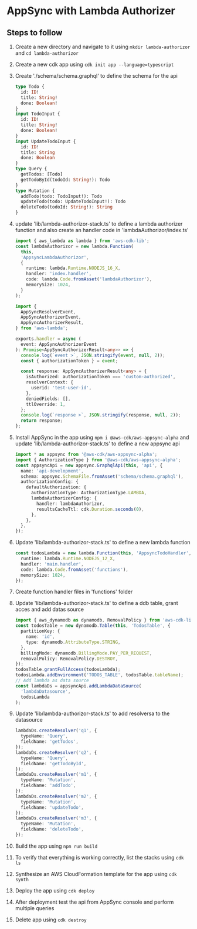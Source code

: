 # AppSync with Lambda Authorizer

## Steps to follow

1. Create a new directory and navigate to it using `mkdir lambda-authorizor` and `cd lambda-authorizor`
2. Create a new cdk app using `cdk init app --language=typescript`

3. Create './schema/schema.graphql' to define the schema for the api

   ```graphql
   type Todo {
     id: ID!
     title: String!
     done: Boolean!
   }
   input TodoInput {
     id: ID!
     title: String!
     done: Boolean!
   }
   input UpdateTodoInput {
     id: ID!
     title: String
     done: Boolean
   }
   type Query {
     getTodos: [Todo]
     getTodoById(todoId: String!): Todo
   }
   type Mutation {
     addTodo(todo: TodoInput!): Todo
     updateTodo(todo: UpdateTodoInput!): Todo
     deleteTodo(todoId: String!): String
   }
   ```

4. update 'lib/lambda-authorizor-stack.ts' to define a lambda authorizer function and also create an handler code in 'lambdaAuthorizor/index.ts'

   ```ts
   import { aws_lambda as lambda } from 'aws-cdk-lib';
   const lambdaAuthorizor = new lambda.Function(
     this,
     'AppsyncLambdaAuthorizor',
     {
       runtime: lambda.Runtime.NODEJS_16_X,
       handler: 'index.handler',
       code: lambda.Code.fromAsset('lambdaAuthorizor'),
       memorySize: 1024,
     }
   );
   ```

   ```ts
   import {
     AppSyncResolverEvent,
     AppSyncAuthorizerEvent,
     AppSyncAuthorizerResult,
   } from 'aws-lambda';

   exports.handler = async (
     event: AppSyncAuthorizerEvent
   ): Promise<AppSyncAuthorizerResult<any>> => {
     console.log(`event >`, JSON.stringify(event, null, 2));
     const { authorizationToken } = event;

     const response: AppSyncAuthorizerResult<any> = {
       isAuthorized: authorizationToken === 'custom-authorized',
       resolverContext: {
         userid: 'test-user-id',
       },
       deniedFields: [],
       ttlOverride: 1,
     };
     console.log(`response >`, JSON.stringify(response, null, 2));
     return response;
   };
   ```

5. Install AppSync in the app using `npm i @aws-cdk/aws-appsync-alpha` and update 'lib/lambda-authorizor-stack.ts' to define a new appsync api

   ```ts
   import * as appsync from '@aws-cdk/aws-appsync-alpha';
   import { AuthorizationType } from '@aws-cdk/aws-appsync-alpha';
   const appsyncApi = new appsync.GraphqlApi(this, 'api', {
     name: 'api-development',
     schema: appsync.SchemaFile.fromAsset('schema/schema.graphql'),
     authorizationConfig: {
       defaultAuthorization: {
         authorizationType: AuthorizationType.LAMBDA,
         lambdaAuthorizerConfig: {
           handler: lambdaAuthorizor,
           resultsCacheTtl: cdk.Duration.seconds(0),
         },
       },
     },
   });
   ```

6. Update 'lib/lambda-authorizor-stack.ts' to define a new lambda function

   ```ts
   const todosLambda = new lambda.Function(this, 'AppsyncTodoHandler', {
     runtime: lambda.Runtime.NODEJS_12_X,
     handler: 'main.handler',
     code: lambda.Code.fromAsset('functions'),
     memorySize: 1024,
   });
   ```

7. Create function handler files in 'functions' folder

8. Update 'lib/lambda-authorizor-stack.ts' to define a ddb table, grant acces and add datas source

   ```ts
   import { aws_dynamodb as dynamodb, RemovalPolicy } from 'aws-cdk-lib';
   const todosTable = new dynamodb.Table(this, 'TodosTable', {
     partitionKey: {
       name: 'id',
       type: dynamodb.AttributeType.STRING,
     },
     billingMode: dynamodb.BillingMode.PAY_PER_REQUEST,
     removalPolicy: RemovalPolicy.DESTROY,
   });
   todosTable.grantFullAccess(todosLambda);
   todosLambda.addEnvironment('TODOS_TABLE', todosTable.tableName);
   // Add lambda as data source
   const lambdaDs = appsyncApi.addLambdaDataSource(
     'lambdaDatasource',
     todosLambda
   );
   ```

9. Update 'lib/lambda-authorizor-stack.ts' to add resolversa to the datasource

   ```ts
   lambdaDs.createResolver('q1', {
     typeName: 'Query',
     fieldName: 'getTodos',
   });
   lambdaDs.createResolver('q2', {
     typeName: 'Query',
     fieldName: 'getTodoById',
   });
   lambdaDs.createResolver('m1', {
     typeName: 'Mutation',
     fieldName: 'addTodo',
   });
   lambdaDs.createResolver('m2', {
     typeName: 'Mutation',
     fieldName: 'updateTodo',
   });
   lambdaDs.createResolver('m3', {
     typeName: 'Mutation',
     fieldName: 'deleteTodo',
   });
   ```

10. Build the app using `npm run build`
11. To verify that everything is working correctly, list the stacks using `cdk ls`
12. Synthesize an AWS CloudFormation template for the app using `cdk synth`
13. Deploy the app using `cdk deploy`
14. After deployment test the api from AppSync console and perform multiple queries
15. Delete app using `cdk destroy`

